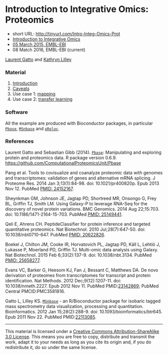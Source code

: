 # Introduction to Integrative Omics: Proteomics

- short URL: http://tinyurl.com/Intro-Integ-Omics-Prot
- [Introduction to Integrative Omics](http://www.ebi.ac.uk/training/course/introduction-integrative-omics)
- [05 March 2015, EMBL-EBI](https://github.com/ComputationalProteomicsUnit/Intro-Integ-Omics-Prot/tree/2015-03-05-EBI)
- 08 Match 2016, EMBL-EBI (current)


[Laurent Gatto](http://cpu.sysbiol.cam.ac.uk/) and [Kathryn Lilley](http://proteomics.bio.cam.ac.uk/)

### Material

1. [Introduction](./proteomics.md)
2. [Caveats](./caveats.md)
3. Use case 1: [mapping](./mapping.md)
4. Use case 2: [transfer learning](./transfer-learning.md)

### Software

All the example are produced with Bioconductor packages, in particular
[`Pbase`](http://bioconductor.org/packages/devel/bioc/html/Pbase.html),
[`MSnbase`](http://bioconductor.org/packages/devel/bioc/html/MSnbase.html)
and
[`pRoloc`](http://bioconductor.org/packages/devel/bioc/html/pRoloc.html).

### References

Laurent Gatto and Sebastian Gibb
(2014). [`Pbase`](http://bioconductor.org/packages/devel/bioc/html/Pbase.html):
Manipulating and exploring protein and proteomics data. R package
version 0.6.9. https://github.com/ComputationalProteomicsUnit/Pbase

Pang et al. Tools to covisualize and coanalyze proteomic data with
genomes and transcriptomes: validation of genes and alternative mRNA
splicing. J Proteome Res. 2014 Jan 3;13(1):84-98. doi:
10.1021/pr400820p. Epub 2013 Nov 12. PubMed
[PMID: 24152167](http://www.ncbi.nlm.nih.gov/pubmed/24152167).

Sheynkman GM, Johnson JE, Jagtap PD, Shortreed MR, Onsongo G, Frey BL,
Griffin TJ, Smith LM. Using Galaxy-P to leverage RNA-Seq for the
discovery of novel protein variations. BMC Genomics. 2014 Aug
22;15:703. doi: 10.1186/1471-2164-15-703. PubMed
[PMID: 25149441](http://www.ncbi.nlm.nih.gov/pubmed/25149441).

Qeli E, Ahrens CH. PeptideClassifier for protein inference and
targeted quantitative proteomics. Nat Biotechnol. 2010
Jul;28(7):647-50. doi: 10.1038/nbt0710-647. PubMed
[PMID: 20622826](http://www.ncbi.nlm.nih.gov/pubmed/20622826).

Boekel J, Chilton JM, Cooke IR, Horvatovich PL, Jagtap PD, Käll L,
Lehtiö J, Lukasse P, Moerland PD, Griffin TJ. Multi-omic data analysis
using Galaxy. Nat Biotechnol. 2015 Feb 6;33(2):137-9. doi:
10.1038/nbt.3134. PubMed
[PMID: 25658277](http://www.ncbi.nlm.nih.gov/pubmed/25658277).

Evans VC, Barker G, Heesom KJ, Fan J, Bessant C, Matthews DA. De novo
derivation of proteomes from transcriptomes for transcript and protein
identification. Nat Methods. 2012 Dec;9(12):1207-11. doi:
10.1038/nmeth.2227.  Epub 2012 Nov 11. PubMed
PMID:[23142869](http://www.ncbi.nlm.nih.gov/pubmed/23142869); PubMed
Central PMCID:PMC3581816.

Gatto L, Lilley KS. [`MSnbase`](http://bioconductor.org/packages/devel/bioc/html/MSnbase.html) -
an R/Bioconductor package for isobaric tagged mass spectrometry data
visualization, processing and quantitation. Bioinformatics.  2012 Jan
15;28(2):288-9. doi: 10.1093/bioinformatics/btr645. Epub 2011 Nov 22.
PubMed PMID:[22113085](http://www.ncbi.nlm.nih.gov/pubmed/22113085).



---

This material is licensed under a
[Creative Commons Attribution-ShareAlike 3.0 License](http://creativecommons.org/licenses/by-sa/3.0/).
This means you are free to copy, distribute and transmit the work,
adapt it to your needs as long as you cite its origin and, if you do
redistribute it, do so under the same license.

